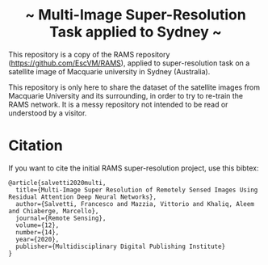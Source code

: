 <h1 align="center"> ~ Multi-Image Super-Resolution Task applied to Sydney ~ </h1>

This repository is a copy of the RAMS repository (https://github.com/EscVM/RAMS), applied to super-resolution task on a satellite image of Macquarie university in Sydney (Australia).

This repository is only here to share the dataset of the satellite images from Macquarie University and its surrounding, in order to try to re-train the RAMS network. It is a messy repository not intended to be read or understood by a visitor.


# Citation
If you want to cite the initial RAMS super-resolution project, use this bibtex:

```
@article{salvetti2020multi,
  title={Multi-Image Super Resolution of Remotely Sensed Images Using Residual Attention Deep Neural Networks},
  author={Salvetti, Francesco and Mazzia, Vittorio and Khaliq, Aleem and Chiaberge, Marcello},
  journal={Remote Sensing},
  volume={12},
  number={14},
  year={2020},
  publisher={Multidisciplinary Digital Publishing Institute}
}
```
